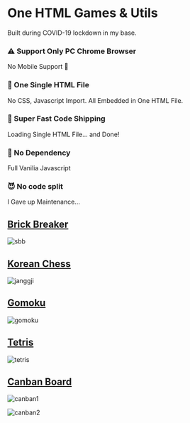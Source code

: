 # One HTML Games & Utils

Built during COVID-19 lockdown in my base.

### ⚠ Support Only PC Chrome Browser

No Mobile Support 🤔

### 📃 One Single HTML File

No CSS, Javascript Import. All Embedded in One HTML File.

### 🚚 Super Fast Code Shipping

Loading Single HTML File... and Done!

### 🛒 No Dependency

Full Vanilia Javascript

### 😈 No code split

I Gave up Maintenance...

## [Brick Breaker](https://html-games.surge.sh/brick-breaker)

![sbb](https://user-images.githubusercontent.com/22253556/81933996-2cf06900-9629-11ea-9b4e-31cee7502d29.png)

## [Korean Chess](https://html-games.surge.sh/janggi)

![janggji](https://user-images.githubusercontent.com/22253556/81934129-645f1580-9629-11ea-89b9-5bdf53918eb2.png)

## [Gomoku](https://html-games.surge.sh/omok)

![gomoku](https://user-images.githubusercontent.com/22253556/81934177-7ccf3000-9629-11ea-8478-fb1894a93e84.png)

## [Tetris](https://html-games.surge.sh/tetris)

![tetris](https://user-images.githubusercontent.com/22253556/81934265-a5572a00-9629-11ea-9f8f-6d807f4f37cb.png)

## [Canban Board](https://html-games.surge.sh/canban)

![canban1](https://user-images.githubusercontent.com/22253556/81934493-fff08600-9629-11ea-92e1-eadd3c0f3393.png)


![canban2](https://user-images.githubusercontent.com/22253556/81934425-e51e1180-9629-11ea-85d4-bff5f6e671c8.png)
